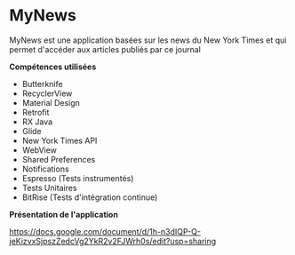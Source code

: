 # MyNews
MyNews est une application basées sur les news du New York Times et qui permet d'accéder aux articles publiés par ce journal

**Compétences utilisées**
- Butterknife
- RecyclerView
- Material Design
- Retrofit
- RX Java
- Glide
- New York Times API
- WebView
- Shared Preferences
- Notifications
- Espresso (Tests instrumentés)
- Tests Unitaires
- BitRise (Tests d'intégration continue)

**Présentation de l'application**

<https://docs.google.com/document/d/1h-n3dIQP-Q-jeKizvxSjpszZedcVg2YkR2v2FJWrh0s/edit?usp=sharing>
